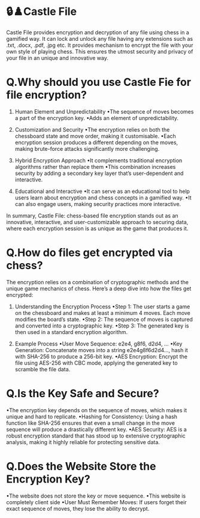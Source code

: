 # 🔒♟️Castle File
Castle File provides encryption and decryption of any file using chess in a gamified way. It can lock and unlock any file having any extensions such as .txt, .docx, .pdf, .jpg etc. It provides mechanism to encrypt the file with your own style of playing chess. This ensures the utmost security and privacy of your file in an unique and innovative way.

# Q.Why should you use Castle Fie for file encryption?

1. Human Element and Unpredictability
•The sequence of moves becomes a part of the encryption key.
•Adds an element of unpredictability.

2. Customization and Security
•The encryption relies on both the chessboard state and move order, making it customisable.
•Each encryption session produces a different depending on the moves, making brute-force attacks significantly more challenging.

3. Hybrid Encryption Approach
•It complements traditional encryption algorithms rather than replace them
•This combination increases security by adding a secondary key layer that’s user-dependent and interactive.

4. Educational and Interactive
•It can serve as an educational tool to help users learn about encryption and chess concepts in a gamified way. 
•It can also engage users, making security practices more interactive.

In summary, Castle File: chess-based file encryption stands out as an innovative, interactive, and user-customizable approach to securing data, where each encryption session is as unique as the game that produces it.

# Q.How do files get encrypted via chess?

The encryption relies on a combination of cryptographic methods and the unique game mechanics of chess. Here’s a deep dive into how the files get encrypted:

1. Understanding the Encryption Process
•Step 1: The user starts a game on the chessboard and makes at least a minimum 4 moves. Each move modifies the board’s state.
•Step 2: The sequence of moves is captured and converted into a cryptographic key.
•Step 3: The generated key is then used in a standard encryption algorithm.

2. Example Process
•User Move Sequence: e2e4, g8f6, d2d4, ...
•Key Generation: Concatenate moves into a string e2e4g8f6d2d4..., hash it with SHA-256 to produce a 256-bit key.
•AES Encryption: Encrypt the file using AES-256 with CBC mode, applying the generated key to scramble the file data.

# Q.Is the Key Safe and Secure? 

•The encryption key depends on the sequence of moves, which makes it unique and hard to replicate.
•Hashing for Consistency: Using a hash function like SHA-256 ensures that even a small change in the move sequence will produce a drastically different key.
•AES Security: AES is a robust encryption standard that has stood up to extensive cryptographic analysis, making it highly reliable for protecting sensitive data.

# Q.Does the Website Store the Encryption Key? 

•The website does not store the key or move sequence.
•This website is completely client side
•User Must Remember Moves: If users forget their exact sequence of moves, they lose the ability to decrypt.
